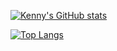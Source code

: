 [![Kenny's GitHub stats](https://github-readme-stats.vercel.app/api?username=alibekkenny&show_icons=true&theme=radical)](https://github.com/anuraghazra/github-readme-stats)

[![Top Langs](https://github-readme-stats.vercel.app/api/top-langs/?username=alibekkenny&layout=compact&theme=radical)](https://github.com/anuraghazra/github-readme-stats)
